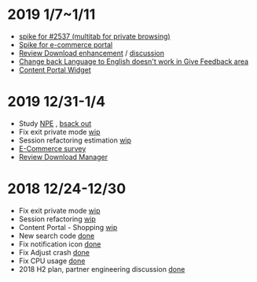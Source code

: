 # 2019 1/7~1/11
- [spike for #2537 (multitab for private browsing)](https://github.com/mozilla-tw/Rocket/issues/3008#issuecomment-453017344)
- [Spike for e-commerce portal](https://github.com/mozilla-tw/Rocket/issues/3034#issuecomment-453016571)
- [Review Download enhancement](https://github.com/mozilla-tw/Rocket/pull/3021) / [discussion](https://github.com/mozilla-tw/Rocket/pull/3059)
- [Change back Language to English doesn't work in Give Feedback area](https://github.com/mozilla-tw/Rocket/issues/2794)
- [Content Portal Widget](https://github.com/mozilla-tw/Rocket/pull/2878#pullrequestreview-191139439)

# 2019 12/31-1/4
- Study [NPE](https://github.com/mozilla-tw/Rocket/issues/3042#issuecomment-450817911) , [bsack out](https://github.com/mozilla-tw/Rocket/pull/3046)
- Fix exit private mode [wip](https://github.com/mozilla-tw/Rocket/pull/3020)
- Session refactoring estimation [wip](https://github.com/mozilla-tw/Rocket/issues/3034#issuecomment-450548131)
- [E-Commerce survey](https://github.com/mozilla-tw/Rocket/issues/3034#issuecomment-450771970)
- [Review Download Manager](https://github.com/mozilla-tw/Rocket/pull/3021)

# 2018 12/24-12/30
- Fix exit private mode [wip](https://github.com/mozilla-tw/Rocket/pull/3020)
- Session refactoring [wip](https://github.com/mozilla-tw/Rocket/issues/3034#issuecomment-450548131)
- Content Portal - Shopping [wip](https://github.com/mozilla-tw/Rocket/issues/3034#issuecomment-450771970)
- New search code [done](https://github.com/mozilla-tw/Rocket/pull/3002)
- Fix notification icon [done](https://github.com/mozilla-tw/Rocket/pull/3027)
- Fix Adjust crash [done](https://github.com/mozilla-tw/Rocket/pull/3025)
- Fix CPU usage [done](https://github.com/mozilla-tw/Rocket/pull/3001)
- 2018 H2 plan, partner engineering discussion [done](https://docs.google.com/document/d/1XAR3QhECRsT68rpjOfxUwbnK1L6FkKHwLMzEl0qaB_g/edit)
